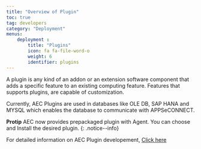 ```yaml
---
title: "Overview of Plugin"
toc: true
tag: developers
category: "Deployment"
menus: 
    deployment :
        title: "Plugins"  
        icon: fa fa-file-word-o   
        weight: 6    
        identifier: plugins
---
```


A plugin is any kind of an addon or an extension software component 
that adds a specific feature to an existing computing feature. 
Features that supports plugins, are capable of customization.

Currently, AEC Plugins are used in databases like OLE DB, 
SAP HANA and MYSQL which enables the database to communicate with
APPSeCONNECT. 

**Protip** AEC now provides prepackaged plugin with Agent. You can choose and Install the desired plugin.
{: .notice--info}

For detailed information on AEC Plugin developement, [Click here](/sdk/overview-plugins/)
